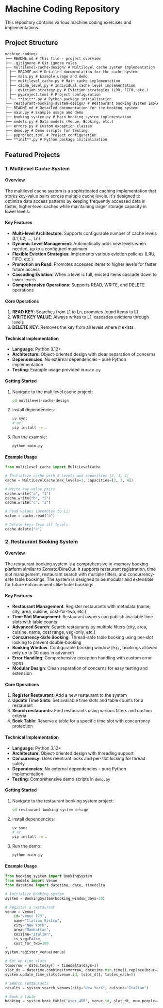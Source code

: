 # Machine Coding Repository

This repository contains various machine coding exercises and implementations.

## Project Structure

```markdown
machine-coding/
├── README.md # This file - project overview
├── .gitignore # Git ignore rules
├── multilevel-cache-design/ # Multilevel cache system implementation
│ ├── README.md # Detailed documentation for the cache system
│ ├── main.py # Example usage and demo
│ ├── multilevel_cache.py # Main cache implementation
│ ├── cache_level.py # Individual cache level implementation
│ ├── eviction_strategy.py # Eviction strategies (LRU, FIFO, etc.)
│ ├── pyproject.toml # Project configuration
│ └── **init**.py # Python package initialization
└── restaurant-booking-system-design/ # Restaurant booking system implementation
├── README.md # Detailed documentation for the booking system
├── main.py # Example usage and demo
├── booking_system.py # Main booking system implementation
├── models.py # Data models (Venue, Booking, etc.)
├── errors.py # Custom exception classes
├── demo.py # Demo scripts for testing
├── pyproject.toml # Project configuration
└── **init**.py # Python package initialization
```

## Featured Projects

### 1. Multilevel Cache System

#### Overview

The multilevel cache system is a sophisticated caching implementation that stores key-value pairs across multiple cache levels. It's designed to optimize data access patterns by keeping frequently accessed data in faster, higher-level caches while maintaining larger storage capacity in lower levels.

#### Key Features

- **Multi-level Architecture**: Supports configurable number of cache levels (L1, L2, ..., Ln)
- **Dynamic Level Management**: Automatically adds new levels when needed, up to a configured maximum
- **Flexible Eviction Strategies**: Implements various eviction policies (LRU, FIFO, etc.)
- **Promotion on Read**: Promotes accessed items to higher levels for faster future access
- **Cascading Eviction**: When a level is full, evicted items cascade down to lower levels
- **Comprehensive Operations**: Supports READ, WRITE, and DELETE operations

#### Core Operations

1. **READ KEY**: Searches from L1 to Ln, promotes found items to L1
2. **WRITE KEY VALUE**: Always writes to L1, cascades evictions through levels
3. **DELETE KEY**: Removes the key from all levels where it exists

#### Technical Implementation

- **Language**: Python 3.12+
- **Architecture**: Object-oriented design with clear separation of concerns
- **Dependencies**: No external dependencies - pure Python implementation
- **Testing**: Example usage provided in `main.py`

#### Getting Started

1. Navigate to the multilevel cache project:

   ```bash
   cd multilevel-cache-design
   ```

2. Install dependencies:

   ```bash
   uv sync
   # or
   pip install -e .
   ```

3. Run the example:
   ```bash
   python main.py
   ```

#### Example Usage

```python
from multilevel_cache import MultiLevelCache

# Initialize cache with 3 levels and capacities [2, 3, 4]
cache = MultiLevelCache(max_levels=3, capacities=[2, 3, 4])

# Write key-value pairs
cache.write("a", "1")
cache.write("b", "2")
cache.write("c", "3")

# Read values (promotes to L1)
value = cache.read("b")

# Delete keys from all levels
cache.delete("a")
```

### 2. Restaurant Booking System

#### Overview

The restaurant booking system is a comprehensive in-memory booking platform similar to Zomato/DineOut. It supports restaurant registration, time slot management, restaurant search with multiple filters, and concurrency-safe table bookings. The system is designed to be modular and extensible for future enhancements like hotel bookings.

#### Key Features

- **Restaurant Management**: Register restaurants with metadata (name, city, area, cuisine, cost-for-two, etc.)
- **Time Slot Management**: Restaurant owners can publish available time slots with table counts
- **Advanced Search**: Search restaurants by multiple filters (city, area, cuisine, name, cost range, veg-only, etc.)
- **Concurrency-Safe Booking**: Thread-safe table booking using per-slot locking to prevent double-booking
- **Booking Window**: Configurable booking window (e.g., bookings allowed only up to 30 days in advance)
- **Error Handling**: Comprehensive exception handling with custom error types
- **Modular Design**: Clean separation of concerns for easy testing and extension

#### Core Operations

1. **Register Restaurant**: Add a new restaurant to the system
2. **Update Time Slots**: Set available time slots and table counts for a restaurant
3. **Search restaurants**: Find restaurants using various filters and custom criteria
4. **Book Table**: Reserve a table for a specific time slot with concurrency protection

#### Technical Implementation

- **Language**: Python 3.12+
- **Architecture**: Object-oriented design with threading support
- **Concurrency**: Uses reentrant locks and per-slot locking for thread safety
- **Dependencies**: No external dependencies - pure Python implementation
- **Testing**: Comprehensive demo scripts in `demo.py`

#### Getting Started

1. Navigate to the restaurant booking system project:

   ```bash
   cd restaurant-booking-system-design
   ```

2. Install dependencies:

   ```bash
   uv sync
   # or
   pip install -e .
   ```

3. Run the demo:
   ```bash
   python main.py
   ```

#### Example Usage

```python
from booking_system import BookingSystem
from models import Venue
from datetime import datetime, date, timedelta

# Initialize booking system
system = BookingSystem(booking_window_days=30)

# Register a restaurant
venue = Venue(
    id="venue_123",
    name="Italian Bistro",
    city="New York",
    area="Manhattan",
    cuisine="Italian",
    is_veg=False,
    cost_for_two=100
)
system.register_venue(venue)

# Set up time slots
tomorrow = date.today() + timedelta(days=1)
slot_dt = datetime.combine(tomorrow, datetime.min.time().replace(hour=20))
system.update_time_slots(venue.id, [slot_dt], tables_each=5)

# Search restaurants
results = system.search_venues(city="New York", cuisine="Italian")

# Book a table
booking = system.book_table("user_456", venue.id, slot_dt, num_people=4)
```
